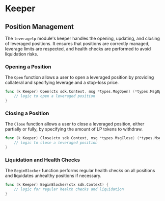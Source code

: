 <!--
order: 4
-->

# Keeper

## Position Management

The `leveragelp` module's keeper handles the opening, updating, and closing of leveraged positions. It ensures that positions are correctly managed, leverage limits are respected, and health checks are performed to avoid liquidation risks.

### Opening a Position

The `Open` function allows a user to open a leveraged position by providing collateral and specifying leverage and a stop-loss price.

```go
func (k Keeper) Open(ctx sdk.Context, msg *types.MsgOpen) (*types.MsgOpenResponse, error) {
    // logic to open a leveraged position
}
```

### Closing a Position

The `Close` function allows a user to close a leveraged position, either partially or fully, by specifying the amount of LP tokens to withdraw.

```go
func (k Keeper) Close(ctx sdk.Context, msg *types.MsgClose) (*types.MsgCloseResponse, error) {
    // logic to close a leveraged position
}
```

### Liquidation and Health Checks

The `BeginBlocker` function performs regular health checks on all positions and liquidates unhealthy positions if necessary.

```go
func (k Keeper) BeginBlocker(ctx sdk.Context) {
    // logic for regular health checks and liquidation
}
```
